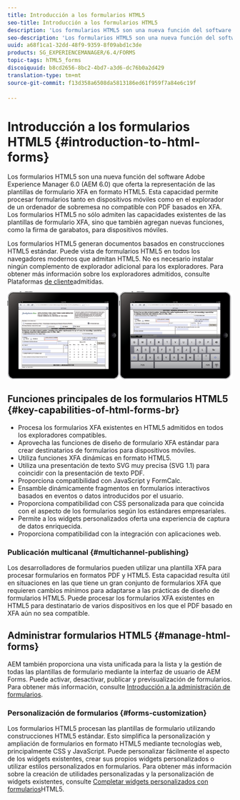 ```yaml
---
title: Introducción a los formularios HTML5
seo-title: Introducción a los formularios HTML5
description: 'Los formularios HTML5 son una nueva función del software Adobe Experience Manager 6.0 (AEM 6.0) que oferta la representación de las plantillas de formulario XFA en formato HTML5. '
seo-description: 'Los formularios HTML5 son una nueva función del software Adobe Experience Manager 6.0 (AEM 6.0) que oferta la representación de las plantillas de formulario XFA en formato HTML5. '
uuid: a68f1ca1-32dd-48f9-9359-8f09abd1c3de
products: SG_EXPERIENCEMANAGER/6.4/FORMS
topic-tags: hTML5_forms
discoiquuid: b8cd2656-8bc2-4bd7-a3d6-dc76b0a2d429
translation-type: tm+mt
source-git-commit: f13d358a6508da5813186ed61f959f7a84e6c19f

---
```



# Introducción a los formularios HTML5 {#introduction-to-html-forms}

Los formularios HTML5 son una nueva función del software Adobe Experience Manager 6.0 (AEM 6.0) que oferta la representación de las plantillas de formulario XFA en formato HTML5. Esta capacidad permite procesar formularios tanto en dispositivos móviles como en el explorador de un ordenador de sobremesa no compatible con PDF basados en XFA. Los formularios HTML5 no sólo admiten las capacidades existentes de las plantillas de formulario XFA, sino que también agregan nuevas funciones, como la firma de garabatos, para dispositivos móviles.

Los formularios HTML5 generan documentos basados en construcciones HTML5 estándar. Puede vista de formularios HTML5 en todos los navegadores modernos que admitan HTML5. No es necesario instalar ningún complemento de explorador adicional para los exploradores. Para obtener más información sobre los exploradores admitidos, consulte Plataformas [de cliente](https://adobe.com/go/learn_aemforms_supportedplatforms_63)admitidas.

![](do-not-localize/mobile_form_on_an_ipad_date_14.png)

## Funciones principales de los formularios HTML5 {#key-capabilities-of-html-forms-br}

* Procesa los formularios XFA existentes en HTML5 admitidos en todos los exploradores compatibles.
* Aprovecha las funciones de diseño de formulario XFA estándar para crear destinatarios de formularios para dispositivos móviles.
* Utiliza funciones XFA dinámicas en formato HTML5.
* Utiliza una presentación de texto SVG muy precisa (SVG 1.1) para coincidir con la presentación de texto PDF.
* Proporciona compatibilidad con JavaScript y FormCalc.
* Ensamble dinámicamente fragmentos en formularios interactivos basados en eventos o datos introducidos por el usuario.
* Proporciona compatibilidad con CSS personalizada para que coincida con el aspecto de los formularios según los estándares empresariales.
* Permite a los widgets personalizados oferta una experiencia de captura de datos enriquecida.
* Proporciona compatibilidad con la integración con aplicaciones web.

### Publicación multicanal {#multichannel-publishing}

Los desarrolladores de formularios pueden utilizar una plantilla XFA para procesar formularios en formatos PDF y HTML5. Esta capacidad resulta útil en situaciones en las que tiene un gran conjunto de formularios XFA que requieren cambios mínimos para adaptarse a las prácticas de diseño de formularios HTML5. Puede procesar los formularios XFA existentes en HTML5 para destinatario de varios dispositivos en los que el PDF basado en XFA aún no sea compatible.

## Administrar formularios HTML5 {#manage-html-forms}

AEM también proporciona una vista unificada para la lista y la gestión de todas las plantillas de formulario mediante la interfaz de usuario de AEM Forms. Puede activar, desactivar, publicar y previsualización de formularios. Para obtener más información, consulte [Introducción a la administración de formularios](/help/forms/using/introduction-managing-forms.md).

### Personalización de formularios {#forms-customization}

Los formularios HTML5 procesan las plantillas de formulario utilizando construcciones HTML5 estándar. Esto simplifica la personalización y ampliación de formularios en formato HTML5 mediante tecnologías web, principalmente CSS y JavaScript. Puede personalizar fácilmente el aspecto de los widgets existentes, crear sus propios widgets personalizados o utilizar estilos personalizados en formularios. Para obtener más información sobre la creación de utilidades personalizadas y la personalización de widgets existentes, consulte [Completar widgets personalizados con formularios](/help/forms/using/custom-widgets.md)HTML5.
